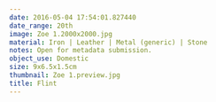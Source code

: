 ```yaml
---
date: 2016-05-04 17:54:01.827440
date_range: 20th
image: Zoe 1.2000x2000.jpg
material: Iron | Leather | Metal (generic) | Stone
notes: Open for metadata submission.
object_use: Domestic
size: 9x6.5x1.5cm
thumbnail: Zoe 1.preview.jpg
title: Flint
---
```


